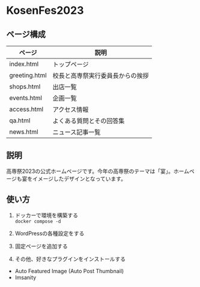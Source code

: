# KosenFes2023

## ページ構成

| ページ | 説明 |
| -- | -- |
| index.html | トップページ |
| greeting.html | 校長と高専祭実行委員長からの挨拶 |
| shops.html | 出店一覧 |
| events.html | 企画一覧 |
| access.html | アクセス情報 |
| qa.html | よくある質問とその回答集 |
| news.html | ニュース記事一覧 |

## 説明

高専祭2023の公式ホームページです。今年の高専祭のテーマは「宴」。ホームページも宴をイメージしたデザインとなっています。

## 使い方

1. ドッカーで環境を構築する  
  `docker compose -d`

2. WordPressの各種設定をする
3. 固定ページを追加する  
4. その他、好きなプラグインをインストールする

- Auto Featured Image (Auto Post Thumbnail)
- Imsanity
